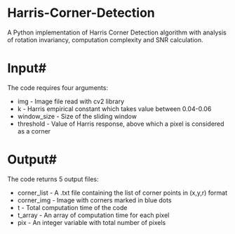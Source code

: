 # Harris-Corner-Detection
A Python implementation of Harris Corner Detection algorithm with analysis of rotation invariancy, computation complexity and SNR calculation.

# Input#
The code requires four arguments:
* img - Image file read with cv2 library
* k - Harris empirical constant which takes value between 0.04-0.06
* window_size - Size of the sliding window 
* threshold - Value of Harris response, above which a pixel is considered as a corner

# Output#
The code returns 5 output files:
* corner_list - A .txt file containing the list of corner points in (x,y,r) format
* corner_img - Image with corners marked in blue dots
* t - Total computation time of the code
* t_array - An array of computation time for each pixel
* pix - An integer variable with total number of pixels

